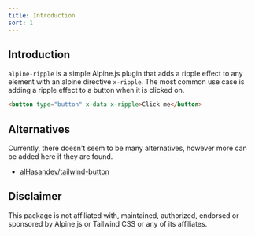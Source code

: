 ```yaml
---
title: Introduction
sort: 1
---
```


## Introduction

`alpine-ripple` is a simple Alpine.js plugin that adds a ripple effect to any element with an alpine directive `x-ripple`. The most common use case
is adding a ripple effect to a button when it is clicked on.

```html
<button type="button" x-data x-ripple>Click me</button>
```

## Alternatives

Currently, there doesn't seem to be many alternatives, however more can be added here if they are found.

-   [alHasandev/tailwind-button](https://github.com/alHasandev/tailwind-button)

## Disclaimer

This package is not affiliated with, maintained, authorized, endorsed or sponsored by Alpine.js or Tailwind CSS or any of its affiliates.
